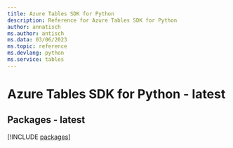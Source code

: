 ```yaml
---
title: Azure Tables SDK for Python
description: Reference for Azure Tables SDK for Python
author: annatisch
ms.author: antisch
ms.data: 03/06/2023
ms.topic: reference
ms.devlang: python
ms.service: tables
---
```

# Azure Tables SDK for Python - latest
## Packages - latest
[!INCLUDE [packages](tables-index.md)]